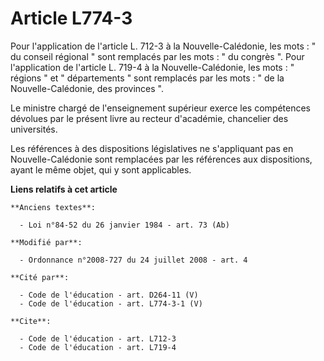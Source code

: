 # Article L774-3

Pour l'application de l'article L. 712-3 à la Nouvelle-Calédonie, les mots : " du conseil régional " sont remplacés par les
mots : " du congrès ". Pour l'application de l'article L. 719-4 à la Nouvelle-Calédonie, les mots : " régions " et "
départements " sont remplacés par les mots : " de la Nouvelle-Calédonie, des provinces ". 

Le ministre chargé de l'enseignement supérieur exerce les compétences dévolues par le présent livre au recteur d'académie,
chancelier des universités. 

Les références à des dispositions législatives ne s'appliquant pas en Nouvelle-Calédonie sont remplacées par les références
aux dispositions, ayant le même objet, qui y sont applicables.

**Liens relatifs à cet article**

	**Anciens textes**:

	  - Loi n°84-52 du 26 janvier 1984 - art. 73 (Ab)

	**Modifié par**:

	  - Ordonnance n°2008-727 du 24 juillet 2008 - art. 4

	**Cité par**:

	  - Code de l'éducation - art. D264-11 (V)
	  - Code de l'éducation - art. L774-3-1 (V)

	**Cite**:

	  - Code de l'éducation - art. L712-3
	  - Code de l'éducation - art. L719-4
